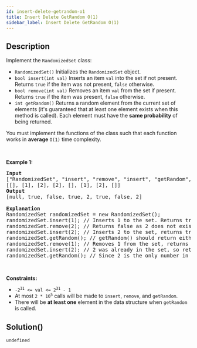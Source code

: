 ```yaml
---
id: insert-delete-getrandom-o1
title: Insert Delete GetRandom O(1)
sidebar_label: Insert Delete GetRandom O(1)
---
```

## Description
<div class="description">
<p>Implement the <code>RandomizedSet</code> class:</p>

<ul>
	<li><code>RandomizedSet()</code> Initializes the <code>RandomizedSet</code> object.</li>
	<li><code>bool insert(int val)</code> Inserts an item <code>val</code> into the set if not present. Returns <code>true</code> if the item was not present, <code>false</code> otherwise.</li>
	<li><code>bool remove(int val)</code> Removes an item <code>val</code> from the set if present. Returns <code>true</code> if the item was present, <code>false</code> otherwise.</li>
	<li><code>int getRandom()</code> Returns a random element from the current set of elements (it&#39;s guaranteed that at least one element exists when this method is called). Each element must have the <b>same probability</b> of being returned.</li>
</ul>

<p>You must implement the functions of the class such that each function works in&nbsp;<strong>average</strong>&nbsp;<code>O(1)</code>&nbsp;time complexity.</p>

<p>&nbsp;</p>
<p><strong class="example">Example 1:</strong></p>

<pre>
<strong>Input</strong>
[&quot;RandomizedSet&quot;, &quot;insert&quot;, &quot;remove&quot;, &quot;insert&quot;, &quot;getRandom&quot;, &quot;remove&quot;, &quot;insert&quot;, &quot;getRandom&quot;]
[[], [1], [2], [2], [], [1], [2], []]
<strong>Output</strong>
[null, true, false, true, 2, true, false, 2]

<strong>Explanation</strong>
RandomizedSet randomizedSet = new RandomizedSet();
randomizedSet.insert(1); // Inserts 1 to the set. Returns true as 1 was inserted successfully.
randomizedSet.remove(2); // Returns false as 2 does not exist in the set.
randomizedSet.insert(2); // Inserts 2 to the set, returns true. Set now contains [1,2].
randomizedSet.getRandom(); // getRandom() should return either 1 or 2 randomly.
randomizedSet.remove(1); // Removes 1 from the set, returns true. Set now contains [2].
randomizedSet.insert(2); // 2 was already in the set, so return false.
randomizedSet.getRandom(); // Since 2 is the only number in the set, getRandom() will always return 2.
</pre>

<p>&nbsp;</p>
<p><strong>Constraints:</strong></p>

<ul>
	<li><code>-2<sup>31</sup> &lt;= val &lt;= 2<sup>31</sup> - 1</code></li>
	<li>At most <code>2 *&nbsp;</code><code>10<sup>5</sup></code> calls will be made to <code>insert</code>, <code>remove</code>, and <code>getRandom</code>.</li>
	<li>There will be <strong>at least one</strong> element in the data structure when <code>getRandom</code> is called.</li>
</ul>

</div>

## Solution()
```
undefined
```